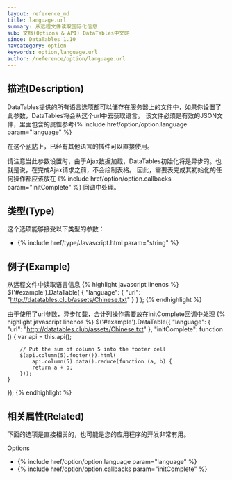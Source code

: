 ```yaml
---
layout: reference_md
title: language.url
summary: 从远程文件读取国际化信息
sub: 文档(Options & API) DataTables中文网
since: DataTables 1.10
navcategory: option
keywords: option,language.url
author: /reference/option/language.url
---
```


## 描述(Description)

DataTables提供的所有语言选项都可以储存在服务器上的文件中，如果你设置了此参数，DataTables将会从这个url中去获取语言。
该文件必须是有效的JSON文件，里面包含的属性参考{% include href/option/option.language param="language" %}

在这个[网站](https://datatables.net/plug-ins/i18n)上，已经有其他语言的插件可以直接使用。

请注意当此参数设置时，由于Ajax数据加载，DataTables初始化将是异步的。也就是说，在完成Ajax请求之前，不会绘制表格。
因此，需要表完成其初始化的任何操作都应该放在 {% include href/option/option.callbacks param="initComplete" %} 回调中处理。


## 类型(Type)
这个选项能够接受以下类型的参数：

- {% include href/type/Javascript.html param="string" %}

 
## 例子(Example)

从远程文件中读取语言信息
{% highlight javascript linenos %}
$('#example').DataTable( {
  "language": {
      "url": "http://datatables.club/assets/Chinese.txt"
    }
} );
{% endhighlight %}


由于使用了url参数，异步加载，合计列操作需要放在initComplete回调中处理
{% highlight javascript linenos %}
$('#example').DataTable({
    "language": {
        "url": "http://datatables.club/assets/Chinese.txt"
    },
    "initComplete": function () {
        var api = this.api();
 
        // Put the sum of column 5 into the footer cell
        $(api.column(5).footer()).html(
            api.column(5).data().reduce(function (a, b) {
            return a + b;
        }));
    }
});
{% endhighlight %}


## 相关属性(Related)
下面的选项是直接相关的，也可能是您的应用程序的开发非常有用。

Options

- {% include href/option/option.language param="language" %}
- {% include href/option/option.callbacks param="initComplete" %}